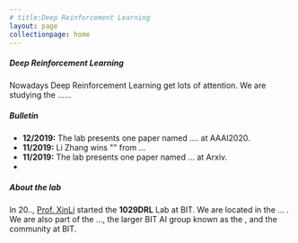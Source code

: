 ```yaml
---
# title:Deep Reinforcement Learning 
layout: page
collectionpage: home
---
```


##### Deep Reinforcement Learning

Nowadays Deep Reinforcement Learning get lots of attention. We are studying the ......



##### Bulletin
- **12/2019:** The lab presents one paper named .... at AAAI2020.
- **11/2019:** Li Zhang wins "" from ...
- **11/2019:** The lab presents one paper named ... at Arxiv.
- 

##### About the lab
In 20.., [Prof. XinLi]() started the **1029DRL** Lab at BIT. We are located in the ... . We are also part of the ..., the larger BIT AI group known as the , and the    community at BIT.
